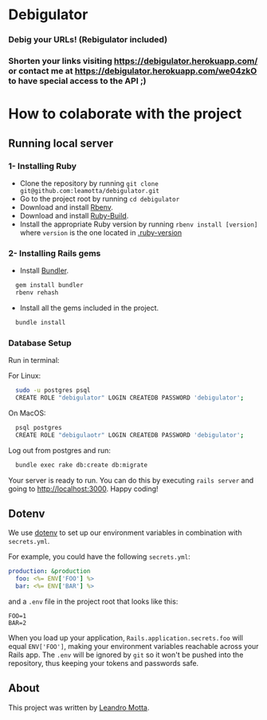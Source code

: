 # Debigulator
### Debig your URLs! (Rebigulator included)

### Shorten your links visiting https://debigulator.herokuapp.com/ or contact me at https://debigulator.herokuapp.com/we04zkO to have special access to the API ;)

# How to colaborate with the project

## Running local server

### 1- Installing Ruby

- Clone the repository by running `git clone git@github.com:leamotta/debigulator.git`
- Go to the project root by running `cd debigulator`
- Download and install [Rbenv](https://github.com/rbenv/rbenv#basic-github-checkout).
- Download and install [Ruby-Build](https://github.com/rbenv/ruby-build#installing-as-an-rbenv-plugin-recommended).
- Install the appropriate Ruby version by running `rbenv install [version]` where `version` is the one located in [.ruby-version](.ruby-version)

### 2- Installing Rails gems

- Install [Bundler](http://bundler.io/).

```bash
  gem install bundler
  rbenv rehash
```

- Install all the gems included in the project.

```bash
  bundle install
```

### Database Setup

Run in terminal:

For Linux:
```bash
  sudo -u postgres psql
  CREATE ROLE "debigulator" LOGIN CREATEDB PASSWORD 'debigulator';
```

On MacOS:
```bash
  psql postgres
  CREATE ROLE "debigulaotr" LOGIN CREATEDB PASSWORD 'debigulator';
```

Log out from postgres and run:

```bash
  bundle exec rake db:create db:migrate
```

Your server is ready to run. You can do this by executing `rails server` and going to [http://localhost:3000](http://localhost:3000). Happy coding!

## Dotenv

We use [dotenv](https://github.com/bkeepers/dotenv) to set up our environment variables in combination with `secrets.yml`.

For example, you could have the following `secrets.yml`:

```yml
production: &production
  foo: <%= ENV['FOO'] %>
  bar: <%= ENV['BAR'] %>
```

and a `.env` file in the project root that looks like this:

```
FOO=1
BAR=2
```

When you load up your application, `Rails.application.secrets.foo` will equal `ENV['FOO']`, making your environment variables reachable across your Rails app.
The `.env` will be ignored by `git` so it won't be pushed into the repository, thus keeping your tokens and passwords safe.

## About

This project was written by [Leandro Motta](https://www.linkedin.com/in/leandro-motta/).
